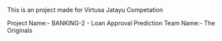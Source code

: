 This is an project made for Virtusa Jatayu Competation

Project Name:- BANKING-2 - Loan Approval Prediction
Team Name:- The Originals
